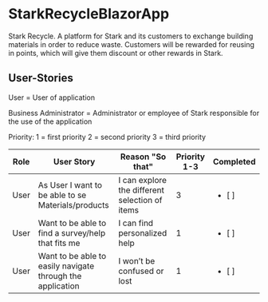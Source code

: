 # StarkRecycleBlazorApp
Stark Recycle. A platform for Stark and its customers to exchange building materials in order to reduce waste. Customers will be rewarded for reusing in points, which will give them discount or other rewards in Stark.



## User-Stories

User = User of application

Business Administrator = Administrator or employee of Stark responsible for the use of the application

Priority: 
1 = first priority 
2 = second priority 
3 = third priority


| Role         | User Story  | Reason "So that"       | Priority  1-3   | Completed |
| ------------ | ------------- | ------------ | ------------ | ------------ |
| User         | As User I want to be able to se Materials/products  | I can explore the different selection of items| 3 |<ul><li>[ ] </li></ul>|
| User         | Want to be able to find a survey/help that fits me | I can find personalized help | 1 |<ul><li>[ ] </li></ul>|
| User         | Want to be able to easily navigate through the application  | I won’t be confused or lost | 1 |<ul><li>[ ] </li></ul>|
